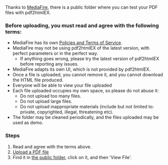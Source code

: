 Thanks to [MediaFire](http://www.mediafire.com), there is a public folder where you can test your PDF files with pdf2htmlEX.

### Before uploading, you must read and agree with the following terms:
 - MediaFire has its own [Policies and Terms of Service](http://www.mediafire.com/policies/terms_of_service.php).
 - MediaFire may not be using pdf2htmlEX of the latest version, with perfect parameters or in the perfect way.
   - If anything goes wrong, please try the latest version of pdf2htmlEX before reporting any issues.
 - MediaFire adapts its own UI, which is not provided by pdf2htmlEX.
 - Once a file is uploaded, you cannot remove it, and you cannot download the HTML file produced.
 - Everyone will be able to view your file uploaded
 - Each file uploaded occupies my own space, so please do not abuse it:
   - Do not upload too many files.
   - Do not upload large files.
   - Do not upload inappropriate materials (include but not limited to: private, copyrighted, illegal, threatening etc).
 - The folder may be cleaned periodically, and the files uploaded may be used as demo.

### Steps
 1. Read and agree with the terms above.
 2. [Upload a PDF file](http://www.mediafire.com/filedrop/filedrop_hosted.php?drop=b9da314994a5e9af384dfd020fe8280e0d2e425d0870dc5edcca272e9fdc7d43) 
 3. Find it in [the public folder](http://www.mediafire.com/?clnnit9kn3vf9), click on it, and then 'View File'.
